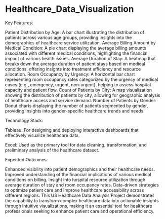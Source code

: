 # Healthcare_Data_Visualization

Key Features:

Patient Distribution by Age: A bar chart illustrating the distribution of patients across various age groups, providing insights into the demographics of healthcare service utilization.
Average Billing Amount by Medical Condition: A pie chart displaying the average billing amounts associated with different medical conditions, highlighting the financial impact of various health issues.
Average Duration of Stay: A heatmap that breaks down the average duration of patient stays based on medical conditions, offering insights into treatment efficiency and resource allocation.
Room Occupancy by Urgency: A horizontal bar chart representing room occupancy rates categorized by the urgency of medical cases (e.g., emergency, urgent, non-urgent), helping to assess hospital capacity and patient flow.
Count of Patients by City: A map visualization showing the distribution of patients by city, allowing for geographic analysis of healthcare access and service demand.
Number of Patients by Gender: Donut charts displaying the number of patients segmented by gender, providing insights into gender-specific healthcare trends and needs.


Technology Stack:

Tableau: For designing and deploying interactive dashboards that effectively visualize healthcare data.

Excel: Used as the primary tool for data cleaning, transformation, and preliminary analysis of the healthcare dataset.


Expected Outcomes:

Enhanced visibility into patient demographics and their healthcare needs.
Improved understanding of the financial implications of various medical conditions on billing.
Insight into hospital resource utilization through average duration of stay and room occupancy rates.
Data-driven strategies to optimize patient care and improve healthcare accessibility across different regions.
This US Healthcare Data Analysis Project demonstrates the capability to transform complex healthcare data into actionable insights through intuitive visualizations, making it an essential tool for healthcare professionals seeking to enhance patient care and operational efficiency.
